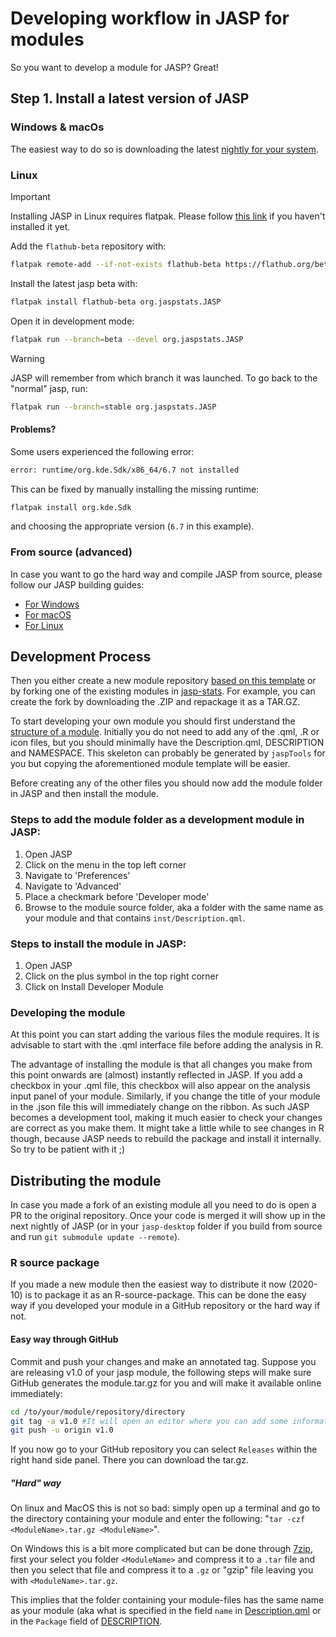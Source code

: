 # Developing workflow in JASP for modules
So you want to develop a module for JASP? Great!

## Step 1. Install a latest version of JASP

### Windows & macOs
The easiest way to do so is downloading the latest [nightly for your system](http://static.jasp-stats.org/Nightlies/).

### Linux
> [!IMPORTANT]
> Installing JASP in Linux requires flatpak.
> Please follow [this link](https://flatpak.org/setup/) if you haven't installed it yet.

Add the `flathub-beta` repository with:

```sh
flatpak remote-add --if-not-exists flathub-beta https://flathub.org/beta-repo/flathub-beta.flatpakrepo
```

Install the latest jasp beta with:

```sh
flatpak install flathub-beta org.jaspstats.JASP
```

Open it in development mode:

```sh
flatpak run --branch=beta --devel org.jaspstats.JASP
```

> [!WARNING]
> JASP will remember from which branch it was launched.
> To go back to the "normal" jasp, run: 
> ```sh
> flatpak run --branch=stable org.jaspstats.JASP
> ```

#### Problems?
Some users experienced the following error:
```sh
error: runtime/org.kde.Sdk/x86_64/6.7 not installed
```
This can be fixed by manually installing the missing runtime:
```sh
flatpak install org.kde.Sdk
```
and choosing the appropriate version (`6.7` in this example).

### From source (advanced)
In case you want to go the hard way and compile JASP from source, please follow our JASP building guides:

- [For Windows](./jasp-build-guide-windows.md)
- [For macOS](./jasp-build-guide-macos.md)
- [For Linux](./jasp-build-guide-linux.md)

## Development Process
Then you either create a new module repository [based on this template](https://github.com/jasp-stats/jaspModuleTemplate) or by forking one of the existing modules in [jasp-stats](https://github.com/jasp-stats). For example, you can create the fork by downloading the .ZIP and repackage it as a TAR.GZ.

To start developing your own module you should first understand the [structure of a module](jasp-adding-module.md). 
Initially you do not need to add any of the .qml, .R or icon files, but you should minimally have the Description.qml, DESCRIPTION and NAMESPACE.
This skeleton can probably be generated by `jaspTools` for you but copying the aforementioned module template will be easier.

Before creating any of the other files you should now add the module folder in JASP and then install the module.

### Steps to add the module folder as a development module in JASP:
1. Open JASP
2. Click on the menu in the top left corner
3. Navigate to 'Preferences'
4. Navigate to 'Advanced'
5. Place a checkmark before 'Developer mode'
6. Browse to the module source folder, aka a folder with the same name as your module and that contains `inst/Description.qml`.

### Steps to install the module in JASP:
1. Open JASP
2. Click on the plus symbol in the top right corner
3. Click on Install Developer Module

### Developing the module
At this point you can start adding the various files the module requires. It is advisable to start with the .qml interface file before adding the analysis in R.

The advantage of installing the module is that all changes you make from this point onwards are (almost) instantly reflected in JASP.
If you add a checkbox in your .qml file, this checkbox will also appear on the analysis input panel of your module. 
Similarly, if you change the title of your module in the .json file this will immediately change on the ribbon. 
As such JASP becomes a development tool, making it much easier to check your changes are correct as you make them. 
It might take a little while to see changes in R though, because JASP needs to rebuild the package and install it internally. So try to be patient with it ;)

## Distributing the module
In case you made a fork of an existing module all you need to do is open a PR to the original repository.
Once your code is merged it will show up in the next nightly of JASP (or in your `jasp-desktop` folder if you build from source and run `git submodule update --remote`).

### R source package
If you made a new module then the easiest way to distribute it now (2020-10) is to package it as an R-source-package.
This can be done the easy way if you developed your module in a GitHub repository or the hard way if not.

#### Easy way through GitHub
Commit and push your changes and make an annotated tag. Suppose you are releasing v1.0 of your jasp module, the following steps will make sure GitHub generates the module.tar.gz for you and will make it available online immediately:
```bash
cd /to/your/module/repository/directory
git tag -a v1.0 #It will open an editor where you can add some information on your release
git push -u origin v1.0
```
If you now go to your GitHub repository you can select `Releases` within the right hand side panel. There you can download the tar.gz.

##### "Hard" way
On linux and MacOS this is not so bad: simply open up a terminal and go to the directory containing your module and enter the following: "`tar -czf <ModuleName>.tar.gz <ModuleName>`". 

On Windows this is a bit more complicated but can be done through [7zip](https://www.7-zip.org/), first your select you folder `<ModuleName>` and compress it to a `.tar` file and then you select that file and compress it to a `.gz` or "gzip" file leaving you with `<ModuleName>.tar.gz`. 

This implies that the folder containing your module-files has the same name as your module (aka what is specified in the field `name` in [Description.qml](#Description.qml) or in the `Package` field of [DESCRIPTION](#package-metadata).
